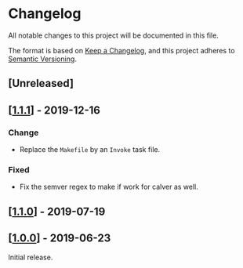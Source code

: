 # Changelog

All notable changes to this project will be documented in this file.

The format is based on [Keep a Changelog](https://keepachangelog.com/en/1.0.0/),
and this project adheres to [Semantic Versioning](https://semver.org/spec/v2.0.0.html).

## [Unreleased]

## [[1.1.1]] - 2019-12-16

### Change

- Replace the `Makefile` by an `Invoke` task file.

### Fixed

- Fix the semver regex to make if work for calver as well.

## [[1.1.0]] - 2019-07-19

## [[1.0.0]] - 2019-06-23

Initial release.

[//]: # (Release links)
[1.0.0]: https://github.com/rgreinho/keeparelease/releases/tag/1.1.0
[1.1.0]: https://github.com/rgreinho/keeparelease/releases/tag/1.1.0
[1.1.1]: https://github.com/rgreinho/keeparelease/releases/tag/1.1.1


[//]: # (Issue/PR links)
